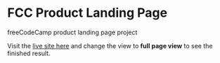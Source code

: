# FCC Product Landing Page

freeCodeCamp product landing page project

Visit the [live site here](https://codepen.io/ddggxh/pen/LYjOoYv) and change the view to **full page view** to see the finished result.
